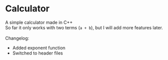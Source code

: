 # Calculator
A simple calculator made in C++<br>
So far it only works with two terms (`a + b`), but I will add more features later.<br><br>
Changelog:<br>
- Added exponent function
- Switched to header files
